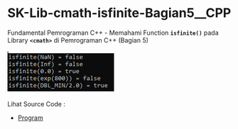 # SK-Lib-cmath-isfinite-Bagian5__CPP
Fundamental Pemrograman C++ - Memahami Function <code><b>isfinite()</b></code> pada Library <code><b>&lt;cmath></b></code> di Pemrograman C++ (Bagian 5)<br><br>
<img src="https://github.com/RizkyKhapidsyah/SK-Lib-cmath-isfinite-Bagian5__CPP/blob/master/SK-Lib-cmath-isfinite-Bagian5__CPP/result/001.PNG"><br><br>
Lihat Source Code : <br>
- <a href="https://github.com/RizkyKhapidsyah/SK-Lib-cmath-isfinite-Bagian5__CPP/blob/master/SK-Lib-cmath-isfinite-Bagian5__CPP/Source.cpp">Program</a>
